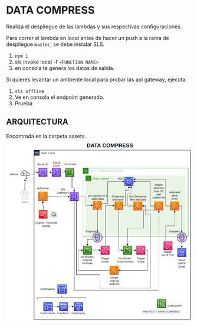 # DATA COMPRESS

Realiza el despliegue de las lambdas y sus respectivas configuraciones.

Para correr el lambda en local antes de hacer un push a la rama de despliegue `master`, se debe instalar SLS.

1. `npm i`
2. sls invoke local -f `<FUNCTION NAME>`
3. en consola te genera los datos de salida.

Si quieres levantar un ambiente local para probar las api gateway, ejecuta:

1. `sls offline`
2. Ve en consola el endpoint generado.
3. Prueba

## ARQUITECTURA

Encontrada en la carpeta assets.
![](assets/File-compress-v2.png)
